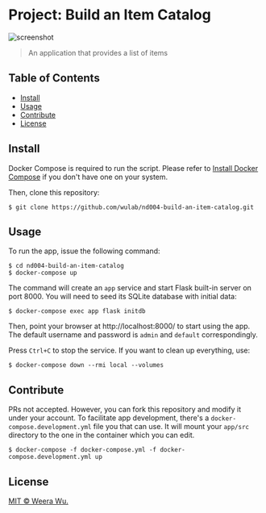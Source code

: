 # Project: Build an Item Catalog

![screenshot](https://user-images.githubusercontent.com/592709/34283101-8016e5de-e6fc-11e7-9437-b03d67439d2f.png)

> An application that provides a list of items

## Table of Contents

- [Install](#install)
- [Usage](#usage)
- [Contribute](#contribute)
- [License](#license)

## Install

Docker Compose is required to run the script. Please refer to [Install Docker
Compose](https://docs.docker.com/compose/install/) if you don't have one on
your system.

Then, clone this repository:

    $ git clone https://github.com/wulab/nd004-build-an-item-catalog.git

## Usage

To run the app, issue the following command:

    $ cd nd004-build-an-item-catalog
    $ docker-compose up

The command will create an `app` service and start Flask built-in server on
port 8000. You will need to seed its SQLite database with initial data:

    $ docker-compose exec app flask initdb

Then, point your browser at http://localhost:8000/ to start using the app. The
default username and password is `admin` and `default` correspondingly.

Press `Ctrl+C` to stop the service. If you want to clean up everything, use:

    $ docker-compose down --rmi local --volumes

## Contribute

PRs not accepted. However, you can fork this repository and modify it under
your account. To facilitate app development, there's a
`docker-compose.development.yml` file you that can use. It will mount your
`app/src` directory to the one in the container which you can edit.

    $ docker-compose -f docker-compose.yml -f docker-compose.development.yml up

## License

[MIT © Weera Wu.](LICENSE)
